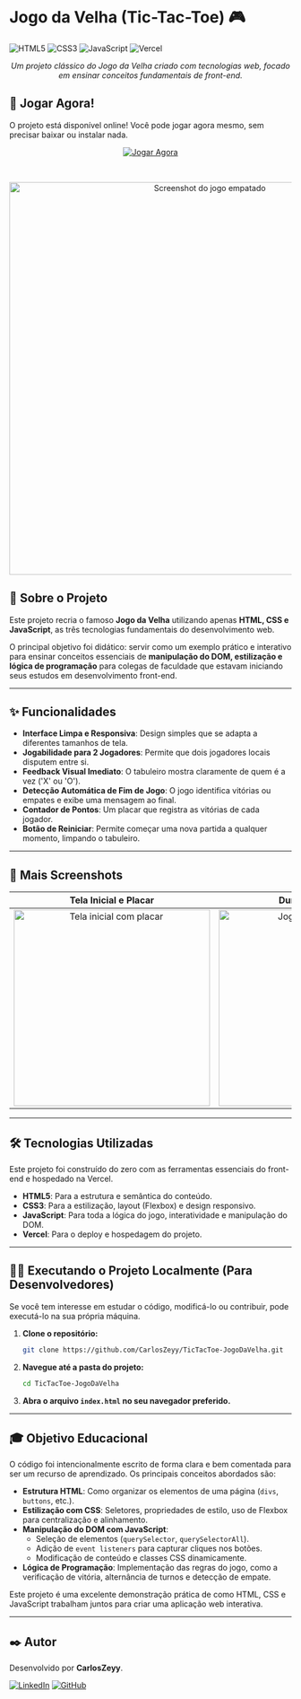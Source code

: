 # Jogo da Velha (Tic-Tac-Toe) 🎮

![HTML5](https://img.shields.io/badge/html5-%23E34F26.svg?style=for-the-badge&logo=html5&logoColor=white)
![CSS3](https://img.shields.io/badge/css3-%231572B6.svg?style=for-the-badge&logo=css3&logoColor=white)
![JavaScript](https://img.shields.io/badge/javascript-%23F7DF1E.svg?style=for-the-badge&logo=javascript&logoColor=black)
![Vercel](https://img.shields.io/badge/Vercel-000000?style=for-the-badge&logo=vercel&logoColor=white)

<p align="center">
  <em>Um projeto clássico do Jogo da Velha criado com tecnologias web, focado em ensinar conceitos fundamentais de front-end.</em>
</p>

## 🚀 Jogar Agora!

O projeto está disponível online! Você pode jogar agora mesmo, sem precisar baixar ou instalar nada.

<p align="center">
  <a href="https://tic-tac-toe-jogo-da-velha-seven.vercel.app/" target="_blank">
    <img src="https://img.shields.io/badge/CLIQUE_AQUI_PARA_JOGAR-25D366?style=for-the-badge&logo=react&logoColor=white" alt="Jogar Agora">
  </a>
</p>

<br>

<p align="center">
  <img src="https://i.ibb.co/BVdj4hSD/Print-Tic-Tac-Toe1.png" width="700" alt="Screenshot do jogo empatado">
</p>

## 🎯 Sobre o Projeto

Este projeto recria o famoso **Jogo da Velha** utilizando apenas **HTML, CSS e JavaScript**, as três tecnologias fundamentais do desenvolvimento web.

O principal objetivo foi didático: servir como um exemplo prático e interativo para ensinar conceitos essenciais de **manipulação do DOM, estilização e lógica de programação** para colegas de faculdade que estavam iniciando seus estudos em desenvolvimento front-end.

---

## ✨ Funcionalidades

-   **Interface Limpa e Responsiva**: Design simples que se adapta a diferentes tamanhos de tela.
-   **Jogabilidade para 2 Jogadores**: Permite que dois jogadores locais disputem entre si.
-   **Feedback Visual Imediato**: O tabuleiro mostra claramente de quem é a vez ('X' ou 'O').
-   **Detecção Automática de Fim de Jogo**: O jogo identifica vitórias ou empates e exibe uma mensagem ao final.
-   **Contador de Pontos**: Um placar que registra as vitórias de cada jogador.
-   **Botão de Reiniciar**: Permite começar uma nova partida a qualquer momento, limpando o tabuleiro.

---

## 📸 Mais Screenshots

| Tela Inicial e Placar | Durante a Partida | Vitória do Jogador 'X' |
| :---: | :---: | :---: |
| <img src="https://i.ibb.co/rRMwRyXh/Print-Tic-Tac-Toe2.png" width="350" alt="Tela inicial com placar"> | <img src="https://i.ibb.co/TDKKXGYb/Print-Tic-Tac-Toe3.png" width="350" alt="Jogo em andamento"> | <img src="https://i.ibb.co/x8f9CQCG/Print-Tic-Tac-Toe4.png" width="350" alt="Tela de vitória do jogador X"> |

---

## 🛠️ Tecnologias Utilizadas

Este projeto foi construído do zero com as ferramentas essenciais do front-end e hospedado na Vercel.

-   **HTML5**: Para a estrutura e semântica do conteúdo.
-   **CSS3**: Para a estilização, layout (Flexbox) e design responsivo.
-   **JavaScript**: Para toda a lógica do jogo, interatividade e manipulação do DOM.
-   **Vercel**: Para o deploy e hospedagem do projeto.

---

## 👨‍💻 Executando o Projeto Localmente (Para Desenvolvedores)

Se você tem interesse em estudar o código, modificá-lo ou contribuir, pode executá-lo na sua própria máquina.

1.  **Clone o repositório:**
    ```bash
    git clone https://github.com/CarlosZeyy/TicTacToe-JogoDaVelha.git
    ```

2.  **Navegue até a pasta do projeto:**
    ```bash
    cd TicTacToe-JogoDaVelha
    ```

3.  **Abra o arquivo `index.html` no seu navegador preferido.**

---

## 🎓 Objetivo Educacional

O código foi intencionalmente escrito de forma clara e bem comentada para ser um recurso de aprendizado. Os principais conceitos abordados são:

-   **Estrutura HTML**: Como organizar os elementos de uma página (`divs`, `buttons`, etc.).
-   **Estilização com CSS**: Seletores, propriedades de estilo, uso de Flexbox para centralização e alinhamento.
-   **Manipulação do DOM com JavaScript**:
    -   Seleção de elementos (`querySelector`, `querySelectorAll`).
    -   Adição de `event listeners` para capturar cliques nos botões.
    -   Modificação de conteúdo e classes CSS dinamicamente.
-   **Lógica de Programação**: Implementação das regras do jogo, como a verificação de vitória, alternância de turnos e detecção de empate.

Este projeto é uma excelente demonstração prática de como HTML, CSS e JavaScript trabalham juntos para criar uma aplicação web interativa.

---

## ✒️ Autor

Desenvolvido por **CarlosZeyy**.

[![LinkedIn](https://img.shields.io/badge/LinkedIn-0A66C2?style=for-the-badge&logo=linkedin&logoColor=white)](https://www.linkedin.com/in/carlosmoisesdev/)
[![GitHub](https://img.shields.io/badge/GitHub-181717?style=for-the-badge&logo=github&logoColor=white)](https://github.com/CarlosZeyy)
